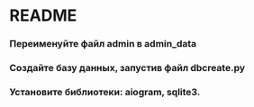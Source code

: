 <h1>README</h1>
<h3>Переименуйте файл admin в admin_data</h3>
<h3>Создайте базу данных, запустив файл dbcreate.py</h3>
<h3>Установите библиотеки: aiogram, sqlite3.</h3>
